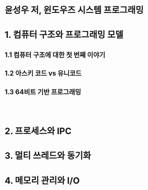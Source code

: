 # 윤성우 저, 윈도우즈 시스템 프로그래밍

# 1. 컴퓨터 구조와 프로그래밍 모델
## 1.1 컴퓨터 구조에 대한 첫 번째 이야기
## 1.2 아스키 코드 vs 유니코드
## 1.3 64비트 기반 프로그래밍
<br> <br>

# 2. 프로세스와 IPC
# 3. 멀티 쓰레드와 동기화
# 4. 메모리 관리와 I/O
